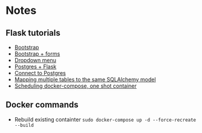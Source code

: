 # Notes

## Flask tutorials
+ [Bootstrap](https://www.youtube.com/watch?v=PE9ZGniSDW8)
+ [Bootstrap + forms](https://www.youtube.com/watch?v=S7ZLiUabaEo)
+ [Dropdown menu](https://www.youtube.com/watch?v=b9W2ul2VRRc)
+ [Postgres + Flask](https://blog.theodo.fr/2017/03/developping-a-flask-web-app-with-a-postresql-database-making-all-the-possible-errors/)
+ [Connect to Postgres](https://vsupalov.com/flask-sqlalchemy-postgres/)
+ [Mapping multiple tables to the same SQLAlchemy model](https://stackoverflow.com/questions/25451335/sqlalchemy-using-the-same-model-with-multiple-tables)
+ [Scheduling docker-compose, one shot container](https://blog.alexellis.io/containers-on-swarm/)

## Docker commands
+ Rebuild existing containter
    ``` sudo docker-compose up -d --force-recreate --build ```